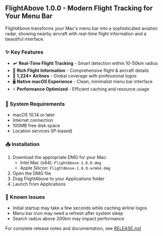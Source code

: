 ## FlightAbove 1.0.0 - Modern Flight Tracking for Your Menu Bar

FlightAbove transforms your Mac's menu bar into a sophisticated aviation radar, showing nearby aircraft with real-time flight information and a beautiful interface.

### ✨ Key Features

- 🛩️ **Real-Time Flight Tracking** - Smart detection within 10-50km radius
- 🎯 **Rich Flight Information** - Comprehensive flight & aircraft details
- 🏢 **1,224+ Airlines** - Global coverage with professional logos
- 🖥️ **Native macOS Experience** - Clean, minimalist menu bar interface
- ⚡ **Performance Optimized** - Efficient caching and resource usage

### 🔧 System Requirements

- macOS 10.14 or later
- Internet connection
- 100MB free disk space
- Location services (IP-based)

### 📥 Installation

1. Download the appropriate DMG for your Mac:
   - Intel Mac (x64): `FlightAbove-1.0.0.dmg`
   - Apple Silicon: `FlightAbove-1.0.0-arm64.dmg`
2. Open the DMG file
3. Drag FlightAbove to your Applications folder
4. Launch from Applications

### 🐛 Known Issues

- Initial startup may take a few seconds while caching airline logos
- Menu bar icon may need a refresh after system sleep
- Search radius above 200km may impact performance

For complete release notes and documentation, see [RELEASE.md](RELEASE.md) 